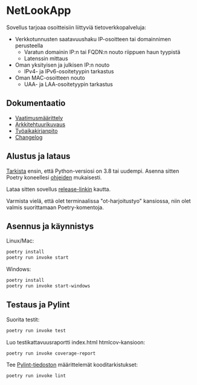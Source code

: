 # NetLookApp

Sovellus tarjoaa osoitteisiin liittyviä tietoverkkopalveluja:

- Verkkotunnusten saatavuushaku IP-osoitteen tai domainnimen perusteella
  - Varatun domainin IP:n tai FQDN:n nouto riippuen haun tyypistä
  - Latenssin mittaus
- Oman yksityisen ja julkisen IP:n nouto
  - IPv4- ja IPv6-osoitetyypin tarkastus
- Oman MAC-osoitteen nouto
  - UAA- ja LAA-osoitetyypin tarkastus

## Dokumentaatio

- [Vaatimusmäärittely](./dokumentaatio/vaatimusmaarittely.md)
- [Arkkitehtuurikuvaus](./dokumentaatio/arkkitehtuuri.md)
- [Työaikakirjanpito](./dokumentaatio/tuntikirjanpito.md)
- [Changelog](./dokumentaatio/changelog.md)

## Alustus ja lataus

[Tarkista](https://wiki.python.org/moin/BeginnersGuide/Download) ensin, että Python-versiosi on 3.8 tai uudempi. Asenna sitten Poetry koneellesi [ohjeiden](https://python-poetry.org/docs/#installation) mukaisesti.

Lataa sitten sovellus [release-linkin](https://github.com/weverhall/ot-harjoitustyo/releases/tag/viikko5) kautta. 

Varmista vielä, että olet terminaalissa "ot-harjoitustyo" kansiossa, niin olet valmis suorittamaan Poetry-komentoja.

## Asennus ja käynnistys

Linux/Mac:

```bash
poetry install
poetry run invoke start
```

Windows:

```bash
poetry install
poetry run invoke start-windows
```

## Testaus ja Pylint

Suorita testit:

```bash
poetry run invoke test
```

Luo testikattavuusraportti index.html htmlcov-kansioon:

```bash
poetry run invoke coverage-report
```

Tee [Pylint-tiedoston](./.pylintrc) määrittelemät kooditarkistukset:

```bash
poetry run invoke lint
```
